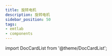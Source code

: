 ```yaml
---
title: 旋转电机
description: 旋转电机
sidebar_position: 50
tags:
- emtlab
- components
---
```


import DocCardList from '@theme/DocCardList';

<DocCardList />